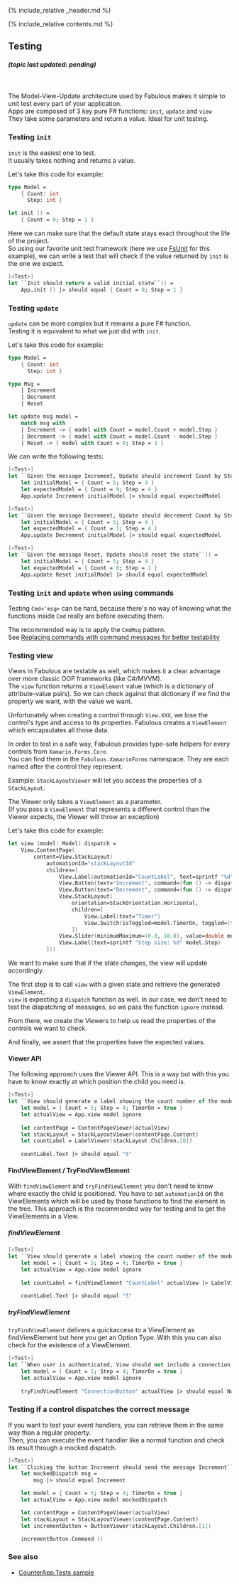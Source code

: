 {% include_relative _header.md %}

{% include_relative contents.md %}

Testing
------
##### (topic last updated: pending)
<br /> 

The Model-View-Update architecture used by Fabulous makes it simple to unit test every part of your application.  
Apps are composed of 3 key pure F# functions: `init`, `update` and `view`  
They take some parameters and return a value. Ideal for unit testing.

### Testing `init`

`init` is the easiest one to test.  
It usually takes nothing and returns a value.

Let's take this code for example:

```fsharp
type Model =
    { Count: int
      Step: int }

let init () =
    { Count = 0; Step = 1 }
```

Here we can make sure that the default state stays exact throughout the life of the project.  
So using our favorite unit test framework (here we use [FsUnit](https://fsprojects.github.io/FsUnit/) for this example), we can write a test that will check if the value returned by `init` is the one we expect.

```fsharp
[<Test>]
let ``Init should return a valid initial state``() =
    App.init () |> should equal { Count = 0; Step = 1 }
```

### Testing `update`

`update` can be more complex but it remains a pure F# function.  
Testing it is equivalent to what we just did with `init`.

Let's take this code for example:

```fsharp
type Model =
    { Count: int
      Step: int }

type Msg =
    | Increment
    | Decrement
    | Reset 

let update msg model =
    match msg with
    | Increment -> { model with Count = model.Count + model.Step }
    | Decrement -> { model with Count = model.Count - model.Step }
    | Reset -> { model with Count = 0; Step = 1 }
```

We can write the following tests:

```fsharp
[<Test>]
let ``Given the message Increment, Update should increment Count by Step``() =
    let initialModel = { Count = 5; Step = 4 }
    let expectedModel = { Count = 9; Step = 4 }
    App.update Increment initialModel |> should equal expectedModel

[<Test>]
let ``Given the message Decrement, Update should decrement Count by Step``() =
    let initialModel = { Count = 5; Step = 4 }
    let expectedModel = { Count = 1; Step = 4 }
    App.update Decrement initialModel |> should equal expectedModel

[<Test>]
let ``Given the message Reset, Update should reset the state``() =
    let initialModel = { Count = 5; Step = 4 }
    let expectedModel = { Count = 0; Step = 1 }
    App.update Reset initialModel |> should equal expectedModel
```

### Testing `init` and `update` when using commands

Testing `Cmd<'msg>` can be hard, because there's no way of knowing what the functions inside `Cmd` really are before executing them.

The recommended way is to apply the `CmdMsg` pattern.  
See [Replacing commands with command messages for better testability](update.html#replacing-commands-with-command-messages-for-better-testability)

### Testing view

Views in Fabulous are testable as well, which makes it a clear advantage over more classic OOP frameworks (like C#/MVVM).  
The `view` function returns a `ViewElement` value (which is a dictionary of attribute-value pairs). So we can check against that dictionary if we find the property we want, with the value we want.

Unfortunately when creating a control through `View.XXX`, we lose the control's type and access to its properties. Fabulous creates a `ViewElement` which encapsulates all those data.  

In order to test in a safe way, Fabulous provides type-safe helpers for every controls from `Xamarin.Forms.Core`.  
You can find them in the `Fabulous.XamarinForms` namespace. They are each named after the control they represent.

Example: `StackLayoutViewer` will let you access the properties of a `StackLayout`.  

The Viewer only takes a `ViewElement` as a parameter.  
(If you pass a `ViewElement` that represents a different control than the Viewer expects, the Viewer will throw an exception)

Let's take this code for example:
```fsharp
let view (model: Model) dispatch =  
    View.ContentPage(
        content=View.StackLayout(
            automationId="stackLayoutId"
            children=[ 
                View.Label(automationId="CountLabel", text=sprintf "%d" model.Count)
                View.Button(text="Increment", command=(fun () -> dispatch Increment))
                View.Button(text="Decrement", command=(fun () -> dispatch Decrement)) 
                View.StackLayout(
                    orientation=StackOrientation.Horizontal, 
                    children=[
                        View.Label(text="Timer")
                        View.Switch(isToggled=model.TimerOn, toggled=(fun on -> dispatch (TimerToggled on.Value)))
                    ])
                View.Slider(minimumMaximum=(0.0, 10.0), value=double model.Step, valueChanged=(fun args -> dispatch (SetStep (int args.NewValue))))
                View.Label(text=sprintf "Step size: %d" model.Step)
            ]))   
```

We want to make sure that if the state changes, the view will update accordingly.

The first step is to call `view` with a given state and retrieve the generated `ViewElement`.  
`view` is expecting a `dispatch` function as well. In our case, we don't need to test the dispatching of messages, so we pass the function `ignore` instead.

From there, we create the Viewers to help us read the properties of the controls we want to check.

And finally, we assert that the properties have the expected values.

#### Viewer API
The following approach uses the Viewer API. This is a way but with this you have to know exactly at which position the child you need is. 

```fsharp
[<Test>]
let ``View should generate a label showing the count number of the model``() =
    let model = { Count = 5; Step = 4; TimerOn = true }
    let actualView = App.view model ignore
    
    let contentPage = ContentPageViewer(actualView)
    let stackLayout = StackLayoutViewer(contentPage.Content)
    let countLabel = LabelViewer(stackLayout.Children.[0])
    
    countLabel.Text |> should equal "5"
```

#### FindViewElement / TryFindViewElement
With `findViewElement` and `tryFindViewElement` you don't need to know where exactly the child is positioned. You have to set `automationId` on the ViewElements which will be used by those functions to find the element in the tree. 
This approach is the recommended way for testing and to get the ViewElements in a View.

##### findViewElement
```fsharp
[<Test>]
let ``View should generate a label showing the count number of the model``() =
    let model = { Count = 5; Step = 4; TimerOn = true }
    let actualView = App.view model ignore
    
    let countLabel = findViewElement "CountLabel" actualView |> LabelViewer
    
    countLabel.Text |> should equal "5"
```

##### tryFindViewElement
`tryFindViewElement` delivers a quickaccess to a ViewElement as findViewElement but here you get an Option Type. With this you can also check for the existence of a ViewElement. 

```fsharp
[<Test>]
let ``When user is authenticated, View should not include a connection button``() =
    let model = { Count = 5; Step = 4; TimerOn = true }
    let actualView = App.view model ignore
    
    tryFindViewElement "ConnectionButton" actualView |> should equal None
``` 

### Testing if a control dispatches the correct message

If you want to test your event handlers, you can retrieve them in the same way than a regular property.  
Then, you can execute the event handler like a normal function and check its result through a mocked dispatch.

```fsharp
[<Test>]
let ``Clicking the button Increment should send the message Increment``() =
    let mockedDispatch msg =
        msg |> should equal Increment

    let model = { Count = 5; Step = 4; TimerOn = true }
    let actualView = App.view model mockedDispatch

    let contentPage = ContentPageViewer(actualView)
    let stackLayout = StackLayoutViewer(contentPage.Content)
    let incrementButton = ButtonViewer(stackLayout.Children.[1])

    incrementButton.Command ()
```


### See also
- [CounterApp.Tests sample](https://github.com/fsprojects/Fabulous/blob/v1.0/Fabulous.XamarinForms/samples/CounterApp/CounterApp.Tests/Tests.fs)
